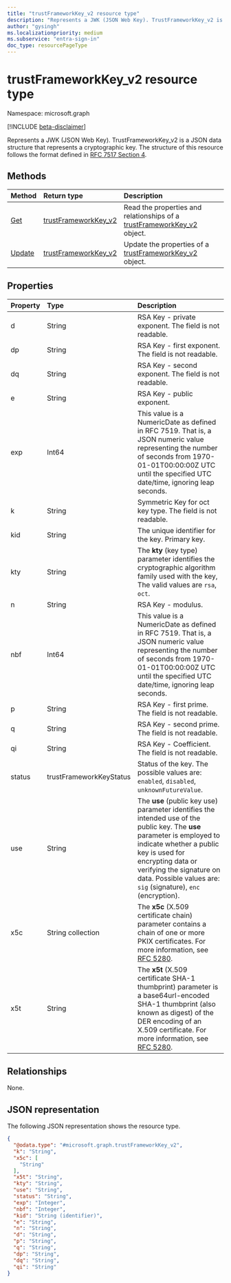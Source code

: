 ```yaml
---
title: "trustFrameworkKey_v2 resource type"
description: "Represents a JWK (JSON Web Key). TrustFrameworkKey_v2 is a JSON data structure that represents a cryptographic key. The structure of this resource follows the format defined in RFC 7517 Section 4."
author: "gysingh"
ms.localizationpriority: medium
ms.subservice: "entra-sign-in"
doc_type: resourcePageType
---
```


# trustFrameworkKey_v2 resource type

Namespace: microsoft.graph

[!INCLUDE [beta-disclaimer](../../includes/beta-disclaimer.md)]

Represents a JWK (JSON Web Key). TrustFrameworkKey_v2 is a JSON data structure that represents a cryptographic key. The structure of this resource follows the format defined in [RFC 7517 Section 4](https://tools.ietf.org/html/rfc7517#section-4).

## Methods
|Method|Return type|Description|
|:---|:---|:---|
|[Get](../api/trustframeworkkey_v2-get.md)|[trustFrameworkKey_v2](../resources/trustframeworkkey_v2.md)|Read the properties and relationships of a [trustFrameworkKey_v2](../resources/trustframeworkkey_v2.md) object.|
|[Update](../api/trustframeworkkey_v2-update.md)|[trustFrameworkKey_v2](../resources/trustframeworkkey_v2.md)|Update the properties of a [trustFrameworkKey_v2](../resources/trustframeworkkey_v2.md) object.|

## Properties

|Property|Type|Description|
|:---|:---|:---|
|d|String|RSA Key - private exponent. The field is not readable.|
|dp|String|RSA Key - first exponent. The field is not readable.|
|dq|String|RSA Key - second exponent. The field is not readable.|
|e|String|RSA Key - public exponent. |
|exp|Int64|This value is a NumericDate as defined in RFC 7519. That is, a JSON numeric value representing the number of seconds from 1970-01-01T00:00:00Z UTC until the specified UTC date/time, ignoring leap seconds.|
|k|String|Symmetric Key for oct key type. The field is not readable.|
|kid|String|The unique identifier for the key. Primary key.|
|kty|String|The **kty** (key type) parameter identifies the cryptographic algorithm family used with the key, The valid values are `rsa`, `oct`.|
|n|String|RSA Key - modulus.|
|nbf|Int64|This value is a NumericDate as defined in RFC 7519. That is, a JSON numeric value representing the number of seconds from 1970-01-01T00:00:00Z UTC until the specified UTC date/time, ignoring leap seconds.|
|p|String|RSA Key - first prime. The field is not readable.|
|q|String|RSA Key - second prime. The field is not readable.|
|qi|String|RSA Key - Coefficient. The field is not readable.|
|status|trustFrameworkKeyStatus|Status of the key. The possible values are: `enabled`, `disabled`, `unknownFutureValue`.|
|use|String|The **use** (public key use) parameter identifies the intended use of the public key.  The **use** parameter is employed to indicate whether a public key is used for encrypting data or verifying the signature on data. Possible values are: `sig` (signature), `enc` (encryption).|
|x5c|String collection|The **x5c** (X.509 certificate chain) parameter contains a chain of one or more PKIX certificates. For more information, see [RFC 5280](https://tools.ietf.org/html/rfc5280).|
|x5t|String|The **x5t** (X.509 certificate SHA-1 thumbprint) parameter is a base64url-encoded SHA-1 thumbprint (also known as digest) of the DER encoding of an X.509 certificate. For more information, see [RFC 5280](https://tools.ietf.org/html/rfc5280).|

## Relationships
None.

## JSON representation
The following JSON representation shows the resource type.
<!-- {
  "blockType": "resource",
  "keyProperty": "kid",
  "@odata.type": "microsoft.graph.trustFrameworkKey_v2",
  "openType": false
}
-->
``` json
{
  "@odata.type": "#microsoft.graph.trustFrameworkKey_v2",
  "k": "String",
  "x5c": [
    "String"
  ],
  "x5t": "String",
  "kty": "String",
  "use": "String",
  "status": "String",
  "exp": "Integer",
  "nbf": "Integer",
  "kid": "String (identifier)",
  "e": "String",
  "n": "String",
  "d": "String",
  "p": "String",
  "q": "String",
  "dp": "String",
  "dq": "String",
  "qi": "String"
}
```

